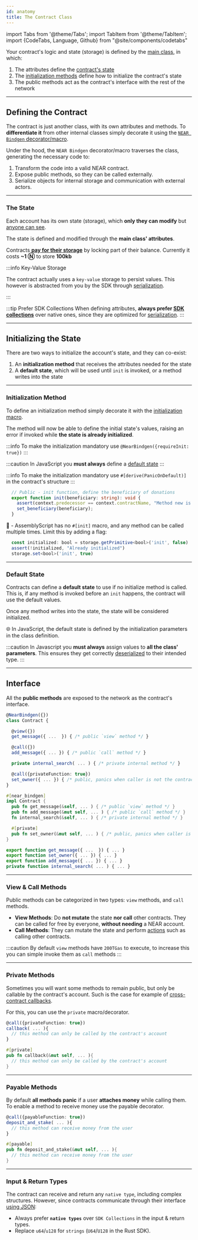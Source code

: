 ```yaml
---
id: anatomy
title: The Contract Class
---
```

import Tabs from '@theme/Tabs';
import TabItem from '@theme/TabItem';
import {CodeTabs, Language, Github} from "@site/components/codetabs"

Your contract's logic and state (storage) is defined by the [main class](#near-bindgen), in which:
1. The attributes define the [contract's state](#defining-the-state)
2. The [initialization methods](#initializing-the-state) define how to initialize the contract's state
3. The public methods act as the contract's interface with the rest of the network

---

## Defining the Contract
The contract is just another class, with its own attributes and methods. To **differentiate it** from other
internal classes simply decorate it using the [`NEAR Bindgen` decorator/macro](#decorators--macros).

<CodeTabs>
  <Language value="🌐 JavaScript" language="ts">
    <Github fname="contract.ts"
      url="https://github.com/near-examples/donation-js/blob/master/contract/src/contract.ts"
      start="5" end="9" />
  </Language>
  <Language value="🦀 Rust" language="rust">
    <Github fname="lib.rs"
      url="https://github.com/near-examples/donation-rust/blob/main/contract/src/lib.rs"
      start="7" end="12" />
  </Language>
</CodeTabs>

Under the hood, the `NEAR Bindgen` decorator/macro traverses the class, generating the necessary code to:

1. Transform the code into a valid NEAR contract.
2. Expose public methods, so they can be called externally.
3. Serialize objects for internal storage and communication with external actors.

<hr class="subsection" />

### The State
Each account has its own state (storage), which **only they can modify** but [anyone can see](../../4.tools/cli.md#near-view-state-near-view-state).

The state is defined and modified through the **main class' attributes**.

Contracts [**pay for their storage**](./storage.md#storage-cost) by locking part of their balance. Currently it costs **~1 Ⓝ** to store **100kb**

:::info Key-Value Storage

The contract actually uses a `key-value` storage to persist values. This however is abstracted from you
by the SDK through [serialization](./serialization.md).

:::

:::tip Prefer SDK Collections
When defining attributes, **always prefer [SDK collections](./storage.md)** over native ones, since they are optimized for [serialization](./serialization.md).
:::

---

## Initializing the State
There are two ways to initialize the account's state, and they can co-exist:
1. An **initialization method** that receives the attributes needed for the state
2. A **default state**, which will be used until `init` is invoked, or a method writes into the state


<hr class="subsection" />

### Initialization Method
To define an initialization method simply decorate it with the [initialization macro](#decorators--macros).

The method will now be able to define the initial state's values, raising an error if invoked
while **the state is already initialized**.

<Tabs className="language-tabs" groupId="code-tabs">
  <TabItem value="🌐 JavaScript">

  <Github fname="contract.ts" language="ts"
          url="https://github.com/near-examples/donation-js/blob/master/contract/src/contract.ts"
          start="10" end="13" />


:::info
To make the initialization mandatory use `@NearBindgen({requireInit: true})`
:::

:::caution
In JavaScript you **must always** define a [default state](#default-state)
:::


  </TabItem>
  <TabItem value="🦀 Rust">

  <Github fname="lib.rs" language="rust"
          url="https://github.com/near-examples/donation-rust/blob/main/contract/src/lib.rs"
          start="25" end="32" />

:::info
To make the initialization mandatory use `#[derive(PanicOnDefault)]` in the contract's structure
:::


  </TabItem>
  <TabItem value="🚀 AssemblyScript">

  ```ts
    // Public - init function, define the beneficiary of donations
    export function init(beneficiary: string): void {
      assert(context.predecessor == context.contractName, "Method new is private");
      set_beneficiary(beneficiary);
    }
  ```

  🚀 - AssemblyScript has no `#[init]` macro, and any method can be called multiple times. Limit this by adding a flag:

  ```ts
    const initialized: bool = storage.getPrimitive<bool>('init', false)
    assert(!initialized, "Already initialized")
    storage.set<bool>('init', true)
  ```
  </TabItem>
</Tabs>

<hr class="subsection" />

### Default State
Contracts can define a **default state** to use if no initialize method is called. This is, if any method is invoked
before an `init` happens, the contract will use the default values.

Once any method writes into the state, the state will be considered initialized.

<Tabs className="language-tabs" groupId="code-tabs">
  <TabItem value="🌐 JavaScript">

  <Github fname="contract.ts" language="ts"
          url="https://github.com/near-examples/donation-js/blob/master/contract/src/contract.ts"
          start="6" end="8" />

  🌐 In JavaScript, the default state is defined by the initialization parameters in the class definition.


:::caution
In Javascript you **must always** assign values to **all the class' parameters**. This ensures they get correctly [deserialized](./serialization.md) to their intended type.
:::


  </TabItem>
  <TabItem value="🦀 Rust">
    <Github fname="lib.rs" language="rust"
            url="https://github.com/near-examples/donation-rust/blob/main/contract/src/lib.rs"
            start="14" end="21" />
  </TabItem>
</Tabs>



---



## Interface 
All the **public methods** are exposed to the network as the contract's interface.

<Tabs className="language-tabs" groupId="code-tabs">
  <TabItem value="🌐 JavaScript">

  ```ts
  @NearBindgen({})
  class Contract {

    @view({})
    get_message({ ...  }) { /* public `view` method */ }
  
    @call({})
    add_message({ ... }) { /* public `call` method */ }

    private internal_search( ... ) { /* private internal method */ }

    @call({privateFunction: true})
    set_owner({ ... }) { /* public, panics when caller is not the contract's account */ }
  }
  ```

  </TabItem>
  <TabItem value="🦀 Rust">

  ```rust
  #[near_bindgen]
  impl Contract {
    pub fn get_message(&self, ... ) { /* public `view` method */ }
    pub fn add_message(&mut self, ... ) { /* public `call` method */ }
    fn internal_search(&self, ... ) { /* private internal method */ }

    #[private]
    pub fn set_owner(&mut self, ... ) { /* public, panics when caller is not the contract's account */ }
  }
  ```

  </TabItem>
  <TabItem value="🚀 AssemblyScript" >

  ```ts
  export function get_message({ ...  }) { ... }
  export function set_owner({ ... }) { ... }
  export function add_message({ ... }) { ... }
  private function internal_search( ... ) { ... }
  ```

  </TabItem>
</Tabs>

<hr class="subsection" />

### View & Call Methods
Public methods can be categorized in two types: `view` methods, and `call` methods.

- **View Methods**: Do **not mutate** the state **nor call** other contracts. They can 
be called for free by everyone, **without needing** a NEAR account.
- **Call Methods**: They can mutate the state and perform [actions](./actions.md) such
as calling other contracts.

:::caution
By default `view` methods have `200TGas` to execute, to increase this you can simple invoke them
as `call` methods
:::

<hr class="subsection" />

### Private Methods
Sometimes you will want some methods to remain public, but only be callable by the contract's
account. Such is the case for example of [cross-contract callbacks](./crosscontract.md#callback-method).

For this, you can use the `private` macro/decorator.

<Tabs className="language-tabs" groupId="code-tabs">
  <TabItem value="🌐 JavaScript">

  ```ts
  @call({privateFunction: true})
  callback( ... ){
    // this method can only be called by the contract's account
  }
  ```

  </TabItem>
  <TabItem value="🦀 Rust">

  ```rust
  #[private]
  pub fn callback(&mut self, ... ){
    // this method can only be called by the contract's account
  }
  ```

  </TabItem>
</Tabs>

<hr class="subsection" />

### Payable Methods
By default **all methods panic** if a user **attaches money** while calling them. To enable a
method to receive money use the payable decorator.

<Tabs className="language-tabs" groupId="code-tabs">
  <TabItem value="🌐 JavaScript">

  ```ts
  @call({payableFunction: true})
  deposit_and_stake( ... ){
    // this method can receive money from the user
  }
  ```

  </TabItem>
  <TabItem value="🦀 Rust">

  ```rust
  #[payable]
  pub fn deposit_and_stake(&mut self, ... ){
    // this method can receive money from the user
  }
  ```

  </TabItem>
</Tabs>

<hr class="subsection" />


### Input & Return Types
The contract can receive and return any `native type`, including complex structures. However,
since contracts communicate through their interface [using JSON](./serialization.md):
- Always prefer **`native types`** over `SDK Collections` in the input & return types.
- Replace `u64`/`u128` for `strings` (`U64`/`U128` in the Rust SDK).

